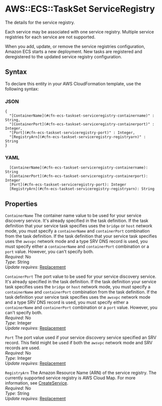 # AWS::ECS::TaskSet ServiceRegistry<a name="aws-properties-ecs-taskset-serviceregistry"></a>

The details for the service registry\.

Each service may be associated with one service registry\. Multiple service registries for each service are not supported\.

When you add, update, or remove the service registries configuration, Amazon ECS starts a new deployment\. New tasks are registered and deregistered to the updated service registry configuration\.

## Syntax<a name="aws-properties-ecs-taskset-serviceregistry-syntax"></a>

To declare this entity in your AWS CloudFormation template, use the following syntax:

### JSON<a name="aws-properties-ecs-taskset-serviceregistry-syntax.json"></a>

```
{
  "[ContainerName](#cfn-ecs-taskset-serviceregistry-containername)" : String,
  "[ContainerPort](#cfn-ecs-taskset-serviceregistry-containerport)" : Integer,
  "[Port](#cfn-ecs-taskset-serviceregistry-port)" : Integer,
  "[RegistryArn](#cfn-ecs-taskset-serviceregistry-registryarn)" : String
}
```

### YAML<a name="aws-properties-ecs-taskset-serviceregistry-syntax.yaml"></a>

```
  [ContainerName](#cfn-ecs-taskset-serviceregistry-containername): String
  [ContainerPort](#cfn-ecs-taskset-serviceregistry-containerport): Integer
  [Port](#cfn-ecs-taskset-serviceregistry-port): Integer
  [RegistryArn](#cfn-ecs-taskset-serviceregistry-registryarn): String
```

## Properties<a name="aws-properties-ecs-taskset-serviceregistry-properties"></a>

`ContainerName` <a name="cfn-ecs-taskset-serviceregistry-containername"></a>
The container name value to be used for your service discovery service\. It's already specified in the task definition\. If the task definition that your service task specifies uses the `bridge` or `host` network mode, you must specify a `containerName` and `containerPort` combination from the task definition\. If the task definition that your service task specifies uses the `awsvpc` network mode and a type SRV DNS record is used, you must specify either a `containerName` and `containerPort` combination or a `port` value\. However, you can't specify both\.  
_Required_: No  
_Type_: String  
_Update requires_: [Replacement](https://docs.aws.amazon.com/AWSCloudFormation/latest/UserGuide/using-cfn-updating-stacks-update-behaviors.html#update-replacement)

`ContainerPort` <a name="cfn-ecs-taskset-serviceregistry-containerport"></a>
The port value to be used for your service discovery service\. It's already specified in the task definition\. If the task definition your service task specifies uses the `bridge` or `host` network mode, you must specify a `containerName` and `containerPort` combination from the task definition\. If the task definition your service task specifies uses the `awsvpc` network mode and a type SRV DNS record is used, you must specify either a `containerName` and `containerPort` combination or a `port` value\. However, you can't specify both\.  
_Required_: No  
_Type_: Integer  
_Update requires_: [Replacement](https://docs.aws.amazon.com/AWSCloudFormation/latest/UserGuide/using-cfn-updating-stacks-update-behaviors.html#update-replacement)

`Port` <a name="cfn-ecs-taskset-serviceregistry-port"></a>
The port value used if your service discovery service specified an SRV record\. This field might be used if both the `awsvpc` network mode and SRV records are used\.  
_Required_: No  
_Type_: Integer  
_Update requires_: [Replacement](https://docs.aws.amazon.com/AWSCloudFormation/latest/UserGuide/using-cfn-updating-stacks-update-behaviors.html#update-replacement)

`RegistryArn` <a name="cfn-ecs-taskset-serviceregistry-registryarn"></a>
The Amazon Resource Name \(ARN\) of the service registry\. The currently supported service registry is AWS Cloud Map\. For more information, see [CreateService](https://docs.aws.amazon.com/cloud-map/latest/api/API_CreateService.html)\.  
_Required_: No  
_Type_: String  
_Update requires_: [Replacement](https://docs.aws.amazon.com/AWSCloudFormation/latest/UserGuide/using-cfn-updating-stacks-update-behaviors.html#update-replacement)
